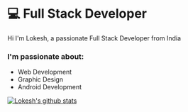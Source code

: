 
<!--
**lokeshsenthil/lokeshsenthil** is a ✨ _special_ ✨ repository because its `README.md` (this file) appears on your GitHub profile.

Here are some ideas to get you started:

- 🔭 I’m currently working on ...
- 🌱 I’m currently learning ...
- 👯 I’m looking to collaborate on ...
- 🤔 I’m looking for help with ...
- 💬 Ask me about ...
- 📫 How to reach me: ...
- 😄 Pronouns: ...
- ⚡ Fun fact: ...
-->

#  ‍💻  Full Stack Developer

Hi I'm Lokesh, a passionate Full Stack Developer from India

### I'm passionate about:

- Web Development
- Graphic Design
- Android Development
 
[![Lokesh's github stats](https://github-readme-stats.vercel.app/api?username=lokeshsenthil&show_icons=true&title_color=151515&icon_color=79ff97&text_color=151515f&bg_color=fff)](https://github.com/lokeshsenthil)
